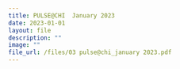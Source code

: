 ```yaml
---
title: PULSE@CHI  January 2023
date: 2023-01-01
layout: file
description: ""
image: ""
file_url: /files/03 pulse@chi_january 2023.pdf
---
```

